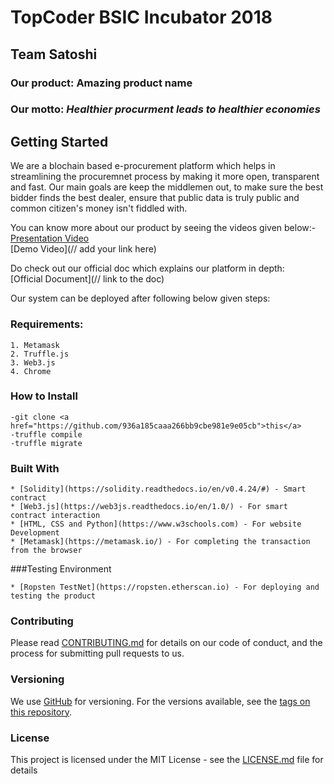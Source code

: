 



<b><h1>TopCoder BSIC Incubator 2018</h1></b>

<b><h2>Team Satoshi</h2></b>
<h3><b>Our product</b>: Amazing product name</h3>
<h3><b>Our motto</b>:<i> Healthier procurment leads to healthier economies</i></h3>
<b><h2>Getting Started</h2></b>

We are a blochain based e-procurement platform which helps in streamlining the procuremnet process by making it more open, transparent and fast. Our main goals are  keep the middlemen out, to make sure the best bidder finds the best dealer, ensure that public data is truly public and common citizen's money isn't fiddled with. 

You can know more about our product by seeing the videos given below:-<br>
[Presentation Video](https://youtu.be/gsy3hwn_c9c)<br>
[Demo Video](// add your link here)<br>

Do check out our official doc which explains our platform in depth:<br>
[Official Document](//  link to the doc)

Our system can be deployed after following below given steps:
<b><h3>Requirements:</h3></b>
```
1. Metamask
2. Truffle.js
3. Web3.js
4. Chrome
```
<b><h3>How to Install</h3></b>
```
-git clone <a href="https://github.com/936a185caaa266bb9cbe981e9e05cb">this</a>
-truffle compile
-truffle migrate
```
### Built With
```
* [Solidity](https://solidity.readthedocs.io/en/v0.4.24/#) - Smart contract
* [Web3.js](https://web3js.readthedocs.io/en/1.0/) - For smart contract interaction
* [HTML, CSS and Python](https://www.w3schools.com) - For website Development
* [Metamask](https://metamask.io/) - For completing the transaction from the browser
```
###Testing Environment
```
* [Ropsten TestNet](https://ropsten.etherscan.io) - For deploying and testing the product
```
### Contributing

Please read [CONTRIBUTING.md](https://github.com/936a185caaa266bb9cbe981e9e05cb) for details on our code of conduct, and the process for submitting pull requests to us.

### Versioning

We use [GitHub](http://github.com/) for versioning. For the versions available, see the [tags on this repository](https://github.com/936a185caaa266bb9cbe981e9e05cb). 


### License

This project is licensed under the MIT License - see the [LICENSE.md](LICENSE.md) file for details

